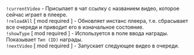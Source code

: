 `!currentVideo` - Присылает в чат ссылку с названием видео, которое сейчас играет в плеере.<br/>
`!reloadAll` [ mod required ] - Обновляет инстанс плеера, т.е. сбрасывает все очереди и приводит его в изначальное состояние.<br/>
`!showType` [ mod required ] - Используется в поле ввода награды. Показывает `Тип (ID)` награды.<br/>
`!nextVideo` [ mod required ] - Запускает следующее видео в очереди.
